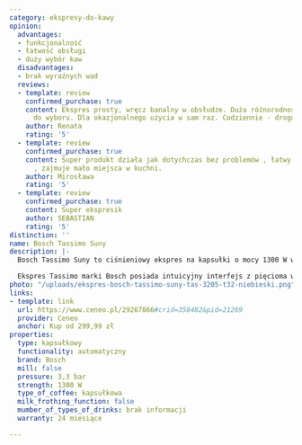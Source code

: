 ```yaml
---
category: ekspresy-do-kawy
opinion:
  advantages:
  - funkcjonalność
  - łatwość obsługi
  - duży wybór kaw
  disadvantages:
  - brak wyraźnych wad
  reviews:
  - template: review
    confirmed_purchase: true
    content: Ekspres prosty, wręcz banalny w obsłudze. Duża różnorodność kapsułek
      do wyboru. Dla okazjonalnego użycia w sam raz. Codziennie - drogo wychodzą kapsułki.
    author: Renata
    rating: '5'
  - template: review
    confirmed_purchase: true
    content: Super produkt działa jak dotychczas bez problemów , łatwy w obsłudze
      , zajmuje mało miejsca w kuchni.
    author: Mirosława
    rating: '5'
  - template: review
    confirmed_purchase: true
    content: Super ekspresik
    author: SEBASTIAN
    rating: '5'
distinction: ''
name: Bosch Tassimo Suny
description: |-
  Bosch Tassimo Suny to ciśnieniowy ekspres na kapsułki o mocy 1300 W wyposażony w funkcję Smart Start z procesem automatycznego czyszczenia i regulowaną podstawką. Szereg nowoczesnych technologii pozwala na uzyskanie optymalnej temperatury każdego napoju. Kompaktowy rozmiar urządzenia czyni go doskonałym do każdej, nawet najmniejszej kuchni.

  Ekspres Tassimo marki Bosch posiada intuicyjny interfejs z pięcioma wskaźnikami LED, których zadaniem jest przekazywanie informacji użytkownikowi na temat aktualnego stanu pracy urządzenia. Funkcja Smart Start odpowiada za szybki start przygotowania napoju. Umożliwia rozpoczęcie procesu poprzez naciśnięcie kubkiem na przednią część obudowy. Sprawny start umożliwia także przepływowy podgrzewacz wody, dzięki któremu ekspres jest gotowy do działania tuż po jego uruchomieniu. Ponadto, dzięki systemowi kapsułek, ekspres umożliwia nie tylko parzenie kawy. Za jego pomocą można również przygotować napoje takie jak herbata, czy płynna czekolada.
photo: "/uploads/ekspres-bosch-tassimo-suny-tas-3205-t32-niebieski.png"
links:
- template: link
  url: https://www.ceneo.pl/29267866#crid=358482&pid=21269
  provider: Ceneo
  anchor: Kup od 299,99 zł
properties:
  type: kapsułkowy
  functionality: automatyczny
  brand: Bosch
  mill: false
  pressure: 3,3 bar
  strength: 1300 W
  type_of_coffee: kapsułkowa
  milk_frothing_function: false
  mumber_of_types_of_drinks: brak informacji
  warranty: 24 miesiące

---
```

